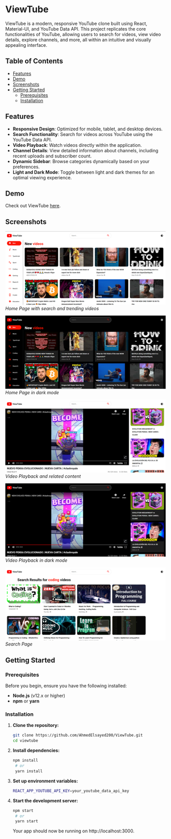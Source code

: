 # ViewTube

ViewTube is a modern, responsive YouTube clone built using React, Material-UI, and YouTube Data API. This project replicates the core functionalities of YouTube, allowing users to search for videos, view video details, explore channels, and more, all within an intuitive and visually appealing interface.

## Table of Contents

- [Features](#features)
- [Demo](#demo)
- [Screenshots](#screenshots)
- [Getting Started](#getting-started)
  - [Prerequisites](#prerequisites)
  - [Installation](#installation)

## Features

- **Responsive Design**: Optimized for mobile, tablet, and desktop devices.
- **Search Functionality**: Search for videos across YouTube using the YouTube Data API.
- **Video Playback**: Watch videos directly within the application.
- **Channel Details**: View detailed information about channels, including recent uploads and subscriber count.
- **Dynamic Sidebar**: Browse categories dynamically based on your preferences.
- **Light and Dark Mode**: Toggle between light and dark themes for an optimal viewing experience.

## Demo

Check out ViewTube [here](https://viewtube-appview.netlify.app/).

## Screenshots

![Home Page](./readme-assets/home-page-light.PNG)
_Home Page with search and trending videos_

![Home Page](./readme-assets/home-page-dark.PNG)
_Home Page in dark mode_

![Video Page](./readme-assets/video-page-light.PNG)
_Video Playback and related content_

![Video Page](./readme-assets/video-page-dark.PNG)
_Video Playback in dark mode_

![Search Page](./readme-assets/search-page.PNG)
_Search Page_

## Getting Started

### Prerequisites

Before you begin, ensure you have the following installed:

- **Node.js** (v12.x or higher)
- **npm** or **yarn**

### Installation

1. **Clone the repository:**

   ```bash
   git clone https://github.com/AhmedElsayed200/ViewTube.git
   cd viewtube
   ```

2. **Install dependencies:**

   ```bash
   npm install
    # or
    yarn install
   ```

3. **Set up environment variables:**

   ```bash
   REACT_APP_YOUTUBE_API_KEY=your_youtube_data_api_key
   ```

4. **Start the development server:**

   ```bash
   npm start
    # or
    yarn start
   ```

   Your app should now be running on http://localhost:3000.
